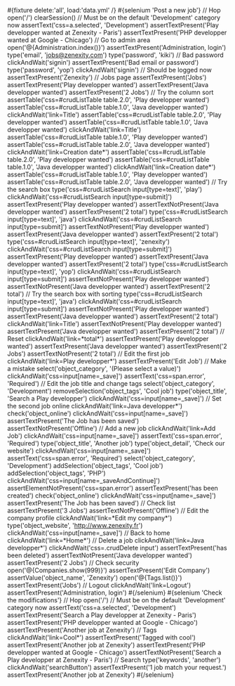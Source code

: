 \#{fixture delete:'all', load:'data.yml' /} \#{selenium 'Post a new job'} // Hop open('/') clearSession() // Must be on the default 'Development' category now assertText('css=a.selected', 'Development') assertTextPresent('Play developper wanted at Zenexity - Paris') assertTextPresent('PHP developper wanted at Google - Chicago') // Go to admin area open('@{Administration.index()}') assertTextPresent('Administration, login') type('email', 'jobs@zenexity.com') type('password', 'kiki') // Bad password clickAndWait('signin') assertTextPresent('Bad email or password') type('password', 'yop') clickAndWait('signin') // Should be logged now assertTextPresent('Zenexity') // Jobs page assertTextPresent('Jobs') assertTextPresent('Play developper wanted') assertTextPresent('Java developper wanted') assertTextPresent('2 Jobs') // Try the column sort assertTable('css=\#crudListTable table.2.0', 'Play developper wanted') assertTable('css=\#crudListTable table.1.0', 'Java developper wanted') clickAndWait('link=Title') assertTable('css=\#crudListTable table.2.0', 'Play developper wanted') assertTable('css=\#crudListTable table.1.0', 'Java developper wanted') clickAndWait('link=Title') assertTable('css=\#crudListTable table.1.0', 'Play developper wanted') assertTable('css=\#crudListTable table.2.0', 'Java developper wanted') clickAndWait('link=Creation date\*') assertTable('css=\#crudListTable table.2.0', 'Play developper wanted') assertTable('css=\#crudListTable table.1.0', 'Java developper wanted') clickAndWait('link=Creation date\*') assertTable('css=\#crudListTable table.1.0', 'Play developper wanted') assertTable('css=\#crudListTable table.2.0', 'Java developper wanted') // Try the search box type('css=\#crudListSearch input\[type=text\]', 'play') clickAndWait('css=\#crudListSearch input\[type=submit\]') assertTextPresent('Play developper wanted') assertTextNotPresent('Java developper wanted') assertTextPresent('2 total') type('css=\#crudListSearch input\[type=text\]', 'java') clickAndWait('css=\#crudListSearch input\[type=submit\]') assertTextNotPresent('Play developper wanted') assertTextPresent('Java developper wanted') assertTextPresent('2 total') type('css=\#crudListSearch input\[type=text\]', 'zenexity') clickAndWait('css=\#crudListSearch input\[type=submit\]') assertTextPresent('Play developper wanted') assertTextPresent('Java developper wanted') assertTextPresent('2 total') type('css=\#crudListSearch input\[type=text\]', 'yop') clickAndWait('css=\#crudListSearch input\[type=submit\]') assertTextNotPresent('Play developper wanted') assertTextNotPresent('Java developper wanted') assertTextPresent('2 total') // Try the search box with sorting type('css=\#crudListSearch input\[type=text\]', 'java') clickAndWait('css=\#crudListSearch input\[type=submit\]') assertTextNotPresent('Play developper wanted') assertTextPresent('Java developper wanted') assertTextPresent('2 total') clickAndWait('link=Title') assertTextNotPresent('Play developper wanted') assertTextPresent('Java developper wanted') assertTextPresent('2 total') // Reset clickAndWait('link=\*total\*') assertTextPresent('Play developper wanted') assertTextPresent('Java developper wanted') assertTextPresent('2 Jobs') assertTextNotPresent('2 total') // Edit the first job clickAndWait('link=Play developper\*') assertTextPresent('Edit Job') // Make a mistake select('object_category', '(Please select a value)') clickAndWait('css=input\[name=\_save\]') assertText('css=span.error', 'Required') // Edit the job title and change tags select('object_category', 'Development') removeSelection('object_tags', 'Cool job') type('object_title', 'Search a Play developper') clickAndWait('css=input\[name=\_save\]') // Set the second job online clickAndWait('link=Java developper\*') check('object_online') clickAndWait('css=input\[name=\_save\]') assertTextPresent('The Job has been saved') assertTextNotPresent('Offline') // Add a new job clickAndWait('link=Add Job') clickAndWait('css=input\[name=\_save\]') assertText('css=span.error', 'Required') type('object_title', 'Another job') type('object_detail', 'Check our website') clickAndWait('css=input\[name=\_save\]') assertText('css=span.error', 'Required') select('object_category', 'Development') addSelection('object_tags', 'Cool job') addSelection('object_tags', 'PHP') clickAndWait('css=input\[name=\_saveAndContinue\]') assertElementNotPresent('css=span.error') assertTextPresent('has been created') check('object_online') clickAndWait('css=input\[name=\_save\]') assertTextPresent('The Job has been saved') // Check list assertTextPresent('3 Jobs') assertTextNotPresent('Offline') // Edit the company profile clickAndWait('link=\*Edit my company\*') type('object_website', 'http://www.zenexity.fr') clickAndWait('css=input\[name=\_save\]') // Back to home clickAndWait('link=\*Home\*') // Delete a job clickAndWait('link=Java developper\*') clickAndWait('css=.crudDelete input') assertTextPresent('has been deleted') assertTextNotPresent('Java developper wanted') assertTextPresent('2 Jobs') // Check security open('@{Companies.show(999)}') assertTextPresent('Edit Company') assertValue('object_name', 'Zenexity') open('@{Tags.list()}') assertTextPresent('Jobs') // Logout clickAndWait('link=Logout') assertTextPresent('Administration, login') \#{/selenium} \#{selenium 'Check the modifications'} // Hop open('/') // Must be on the default 'Development' category now assertText('css=a.selected', 'Development') assertTextPresent('Search a Play developper at Zenexity - Paris') assertTextPresent('PHP developper wanted at Google - Chicago') assertTextPresent('Another job at Zenexity') // Tags clickAndWait('link=Cool\*') assertTextPresent('Tagged with cool') assertTextPresent('Another job at Zenexity') assertTextPresent('PHP developper wanted at Google - Chicago') assertTextNotPresent('Search a Play developper at Zenexity - Paris') // Search type('keywords', 'another') clickAndWait('searchButton') assertTextPresent('1 job match your request.') assertTextPresent('Another job at Zenexity') \#{/selenium}
